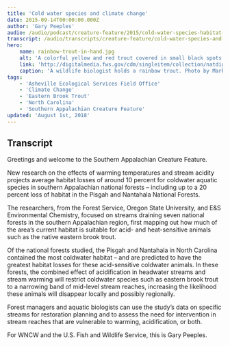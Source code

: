 ```yaml
---
title: 'Cold water species and climate change'
date: 2015-09-14T00:00:00.000Z
author: 'Gary Peeples'
audio: /audio/podcast/creature-feature/2015/cold-water-species-habitat-loss.mp3
transcript: /audio/transcripts/creature-feature/cold-water-species-and-climate-change.pdf
hero:
    name: rainbow-trout-in-hand.jpg
    alt: 'A colorful yellow and red trout covered in small black spots.'
    link: 'http://digitalmedia.fws.gov/cdm/singleitem/collection/natdiglib/id/4507/rec/1'
    caption: 'A wildlife biologist holds a rainbow trout. Photo by Mark Lisac, USFWS.'
tags:
    - 'Asheville Ecological Services Field Office'
    - 'Climate Change'
    - 'Eastern Brook Trout'
    - 'North Carolina'
    - 'Southern Appalachian Creature Feature'
updated: 'August 1st, 2018'
---
```


## Transcript

Greetings and welcome to the Southern Appalachian Creature Feature.

New research on the effects of warming temperatures and stream acidity projects average habitat losses of around 10 percent for coldwater aquatic species in southern Appalachian national forests – including up to a 20 percent loss of habitat in the Pisgah and Nantahala National Forests.

The researchers, from the Forest Service, Oregon State University, and E&S Environmental Chemistry, focused on streams draining seven national forests in the southern Appalachian region, first mapping out how much of the area’s current habitat is suitable for acid- and heat-sensitive animals such as the native eastern brook trout.

Of the national forests studied, the Pisgah and Nantahala in North Carolina contained the most coldwater habitat – and are predicted to have the greatest habitat losses for these acid-sensitive coldwater animals. In these forests, the combined effect of acidification in headwater streams and stream warming will restrict coldwater species such as eastern brook trout to a narrowing band of mid-level stream reaches, increasing the likelihood these animals will disappear locally and possibly regionally.

Forest managers and aquatic biologists can use the study’s data on specific streams for restoration planning and to assess the need for intervention in stream reaches that are vulnerable to warming, acidification, or both.

For WNCW and the U.S. Fish and Wildlife Service, this is Gary Peeples.